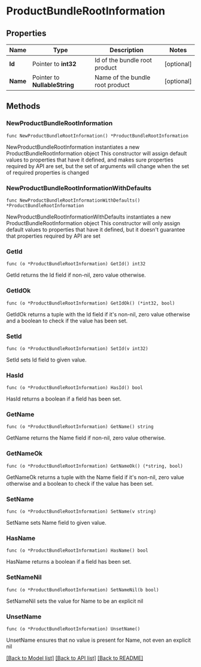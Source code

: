 # ProductBundleRootInformation

## Properties

Name | Type | Description | Notes
------------ | ------------- | ------------- | -------------
**Id** | Pointer to **int32** | Id of the bundle root product | [optional] 
**Name** | Pointer to **NullableString** | Name of the bundle root product | [optional] 

## Methods

### NewProductBundleRootInformation

`func NewProductBundleRootInformation() *ProductBundleRootInformation`

NewProductBundleRootInformation instantiates a new ProductBundleRootInformation object
This constructor will assign default values to properties that have it defined,
and makes sure properties required by API are set, but the set of arguments
will change when the set of required properties is changed

### NewProductBundleRootInformationWithDefaults

`func NewProductBundleRootInformationWithDefaults() *ProductBundleRootInformation`

NewProductBundleRootInformationWithDefaults instantiates a new ProductBundleRootInformation object
This constructor will only assign default values to properties that have it defined,
but it doesn't guarantee that properties required by API are set

### GetId

`func (o *ProductBundleRootInformation) GetId() int32`

GetId returns the Id field if non-nil, zero value otherwise.

### GetIdOk

`func (o *ProductBundleRootInformation) GetIdOk() (*int32, bool)`

GetIdOk returns a tuple with the Id field if it's non-nil, zero value otherwise
and a boolean to check if the value has been set.

### SetId

`func (o *ProductBundleRootInformation) SetId(v int32)`

SetId sets Id field to given value.

### HasId

`func (o *ProductBundleRootInformation) HasId() bool`

HasId returns a boolean if a field has been set.

### GetName

`func (o *ProductBundleRootInformation) GetName() string`

GetName returns the Name field if non-nil, zero value otherwise.

### GetNameOk

`func (o *ProductBundleRootInformation) GetNameOk() (*string, bool)`

GetNameOk returns a tuple with the Name field if it's non-nil, zero value otherwise
and a boolean to check if the value has been set.

### SetName

`func (o *ProductBundleRootInformation) SetName(v string)`

SetName sets Name field to given value.

### HasName

`func (o *ProductBundleRootInformation) HasName() bool`

HasName returns a boolean if a field has been set.

### SetNameNil

`func (o *ProductBundleRootInformation) SetNameNil(b bool)`

 SetNameNil sets the value for Name to be an explicit nil

### UnsetName
`func (o *ProductBundleRootInformation) UnsetName()`

UnsetName ensures that no value is present for Name, not even an explicit nil

[[Back to Model list]](../README.md#documentation-for-models) [[Back to API list]](../README.md#documentation-for-api-endpoints) [[Back to README]](../README.md)


